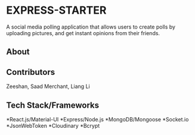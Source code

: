 # EXPRESS-STARTER

A social media polling application that allows users to create polls by uploading pictures, and get instant opinions from their friends. 

## About

## Contributors
Zeeshan, Saad Merchant, Liang Li

## Tech Stack/Frameworks
*React.js/Material-UI
*Express/Node.js
*MongoDB/Mongoose
*Socket.io
*JsonWebToken
*Cloudinary
*Bcrypt
